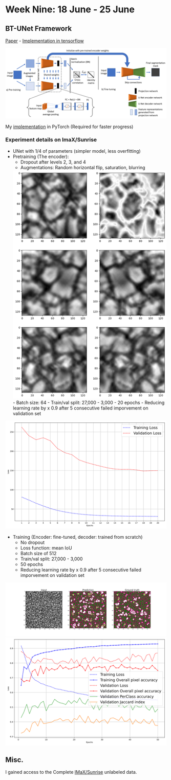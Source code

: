 <h1>Week Nine: 18 June - 25 June</h1>

## BT-UNet Framework
[Paper](https://arxiv.org/abs/2112.03916) - [Implementation in tensorflow](https://github.com/nspunn1993/BT-Unet)

<img src="resources/week_9/btunet.png">

My [implementation](https://github.com/rezmansouri/dkist-seg/tree/main/src/experiments/imax_sunrise_bt_unet) in PyTorch (Required for faster progress)

### Experiment details on ImaX/Sunrise

- UNet with 1/4 of parameters (simpler model, less overfitting)
- Pretraining (The encoder):
    - Dropout after levels 2, 3, and 4
    - Augmentations: Random horizontal flip, saturation, blurring
    <img src="resources/week_9/aug.png">
    - Batch size: 64
    - Train/val split: 27,000 - 3,000
    - 20 epochs
    - Reducing learning rate by x 0.9 after 5 consecutive failed imporvement on validation set

<img src="resources/week_9/pre-train-plot.svg">

- Training (Encoder: fine-tuned, decoder: trained from scratch)
    - No dropout
    - Loss function: mean IoU
    - Batch size of 512
    - Train/val split: 27,000 - 3,000
    - 50 epochs
    - Reducing learning rate by x 0.9 after 5 consecutive failed imporvement on validation set


<img src="resources/week_9/raster.svg">

<img src="resources/week_9/train-plot.svg">



## Misc.
I gained access to the Complete  [IMaX/Sunrise](https://star.mps.mpg.de/sunrise/?page_id=19) unlabeled data.